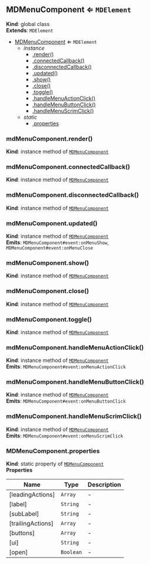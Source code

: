 <a name="MDMenuComponent"></a>

## MDMenuComponent ⇐ <code>MDElement</code>
**Kind**: global class  
**Extends**: <code>MDElement</code>  

* [MDMenuComponent](#MDMenuComponent) ⇐ <code>MDElement</code>
    * _instance_
        * [.render()](#MDMenuComponent+render)
        * [.connectedCallback()](#MDMenuComponent+connectedCallback)
        * [.disconnectedCallback()](#MDMenuComponent+disconnectedCallback)
        * [.updated()](#MDMenuComponent+updated)
        * [.show()](#MDMenuComponent+show)
        * [.close()](#MDMenuComponent+close)
        * [.toggle()](#MDMenuComponent+toggle)
        * [.handleMenuActionClick()](#MDMenuComponent+handleMenuActionClick)
        * [.handleMenuButtonClick()](#MDMenuComponent+handleMenuButtonClick)
        * [.handleMenuScrimClick()](#MDMenuComponent+handleMenuScrimClick)
    * _static_
        * [.properties](#MDMenuComponent.properties)

<a name="MDMenuComponent+render"></a>

### mdMenuComponent.render()
**Kind**: instance method of [<code>MDMenuComponent</code>](#MDMenuComponent)  
<a name="MDMenuComponent+connectedCallback"></a>

### mdMenuComponent.connectedCallback()
**Kind**: instance method of [<code>MDMenuComponent</code>](#MDMenuComponent)  
<a name="MDMenuComponent+disconnectedCallback"></a>

### mdMenuComponent.disconnectedCallback()
**Kind**: instance method of [<code>MDMenuComponent</code>](#MDMenuComponent)  
<a name="MDMenuComponent+updated"></a>

### mdMenuComponent.updated()
**Kind**: instance method of [<code>MDMenuComponent</code>](#MDMenuComponent)  
**Emits**: <code>MDMenuComponent#event:onMenuShow</code>, <code>MDMenuComponent#event:onMenuClose</code>  
<a name="MDMenuComponent+show"></a>

### mdMenuComponent.show()
**Kind**: instance method of [<code>MDMenuComponent</code>](#MDMenuComponent)  
<a name="MDMenuComponent+close"></a>

### mdMenuComponent.close()
**Kind**: instance method of [<code>MDMenuComponent</code>](#MDMenuComponent)  
<a name="MDMenuComponent+toggle"></a>

### mdMenuComponent.toggle()
**Kind**: instance method of [<code>MDMenuComponent</code>](#MDMenuComponent)  
<a name="MDMenuComponent+handleMenuActionClick"></a>

### mdMenuComponent.handleMenuActionClick()
**Kind**: instance method of [<code>MDMenuComponent</code>](#MDMenuComponent)  
**Emits**: <code>MDMenuComponent#event:onMenuActionClick</code>  
<a name="MDMenuComponent+handleMenuButtonClick"></a>

### mdMenuComponent.handleMenuButtonClick()
**Kind**: instance method of [<code>MDMenuComponent</code>](#MDMenuComponent)  
**Emits**: <code>MDMenuComponent#event:onMenuButtonClick</code>  
<a name="MDMenuComponent+handleMenuScrimClick"></a>

### mdMenuComponent.handleMenuScrimClick()
**Kind**: instance method of [<code>MDMenuComponent</code>](#MDMenuComponent)  
**Emits**: <code>MDMenuComponent#event:onMenuScrimClick</code>  
<a name="MDMenuComponent.properties"></a>

### MDMenuComponent.properties
**Kind**: static property of [<code>MDMenuComponent</code>](#MDMenuComponent)  
**Properties**

| Name | Type | Description |
| --- | --- | --- |
| [leadingActions] | <code>Array</code> | - |
| [label] | <code>String</code> | - |
| [subLabel] | <code>String</code> | - |
| [trailingActions] | <code>Array</code> | - |
| [buttons] | <code>Array</code> | - |
| [ui] | <code>String</code> | - |
| [open] | <code>Boolean</code> | - |


